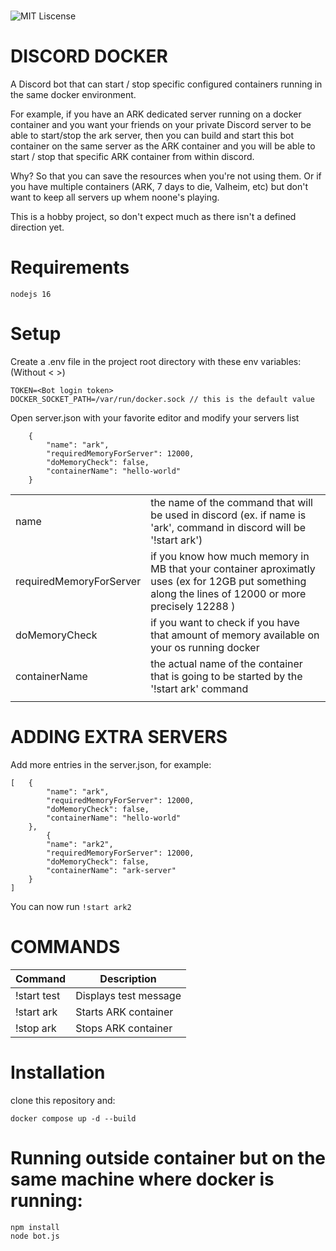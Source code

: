 <div align="left">
  <br />
  <p>
    <img src="https://img.shields.io/packagist/l/doctrine/orm.svg" alt="MIT Liscense" />
  </p>
</div>

# DISCORD DOCKER
A Discord bot that can start / stop specific configured containers running in the same docker environment.

For example, if you have an ARK dedicated server running on a docker container and 
you want your friends on your private Discord server to be able to start/stop the ark server, then
you can build and start this bot container on the same server as the ARK container and
you will be able to start / stop that specific ARK container from within discord.

Why? So that you can save the resources when you're not using them.
Or if you have multiple containers (ARK, 7 days to die, Valheim, etc) but don't want to keep all servers up
whem noone's playing.

This is a hobby project, so don't expect much as there isn't a defined direction yet.


# Requirements
```
nodejs 16
```

# Setup
Create a .env file in the project root directory with these env variables: (Without < >)
```
TOKEN=<Bot login token>
DOCKER_SOCKET_PATH=/var/run/docker.sock // this is the default value
```

Open server.json with your favorite editor and modify your servers list
```
	{
		"name": "ark",
		"requiredMemoryForServer": 12000,
		"doMemoryCheck": false,
		"containerName": "hello-world"
	}
```
|    |   |
| ------------- | ------------- |
| name  | the name of the command that will be used in discord (ex. if name is 'ark', command in discord will be '!start ark')  |
| requiredMemoryForServer | if you know how much memory in MB that your container aproximatly uses (ex for 12GB put something along the lines of 12000 or more precisely 12288 )  |
| doMemoryCheck | if you want to check if you have that amount of memory available on your os running docker  |
| containerName | the actual name of the container that is going to be started by the '!start ark' command  |
|    |   |


# ADDING EXTRA SERVERS

Add more entries in the server.json, for example:
```
[	{
		"name": "ark",
		"requiredMemoryForServer": 12000,
		"doMemoryCheck": false,
		"containerName": "hello-world"
	},
    	{
		"name": "ark2",
		"requiredMemoryForServer": 12000,
		"doMemoryCheck": false,
		"containerName": "ark-server"
	}
]
```
You can now run `!start ark2`


# COMMANDS

| Command  | Description |
| ------------- | ------------- |
| !start test  | Displays test message  |
| !start ark  | Starts ARK container  |
| !stop ark  | Stops ARK container  |


# Installation
clone this repository and:

```
docker compose up -d --build
```

# Running outside container but on the same machine where docker is running:

```
npm install
node bot.js
```
